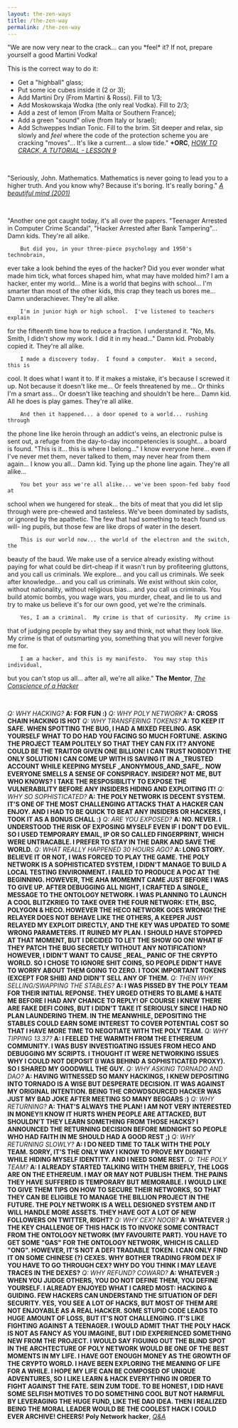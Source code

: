 ```yaml
---
layout: the-zen-ways
title: /the-zen-way
permalink: /the-zen-way
---
```


<!--<p>"now comes the graceful "zen-cracking" moment: Sit down with a dry Martini and Wodka (obviously only russian Wodka will do) and contemplate the printing of the various mutant locations. Feel, perceive, empathize! Look closely at the locations that have changed in the snap compares. Analyse, interpretate, evaluate."
<i><a href="http://www.textfiles.com/piracy/CRACKING/howto1.txt" target="_blank" rel="noopener noreferrer">+ORC, HOW TO CRACK, A TUTORIAL - LESSON 1</a></i></p>

<br>

--><p>"We are now very near to the crack... can you *feel* it? If not, prepare yourself a good Martini Vodka!
This is the correct way to do it:
 * Get a "highball" glass;
 * Put some ice cubes inside it (2 or 3);
 * Add Martini Dry (From Martini & Rossi). Fill to 1/3;
 * Add Moskowskaja Wodka (the only real Vodka). Fill to 2/3;
 * Add a zest of lemon (From Malta or Southern France);
 * Add a green "sound" olive (from Italy or Israel);
 * Add Schweppes Indian Tonic. Fill to the brim.
Sit deeper and relax, sip slowly and *feel* where the code of the protection scheme you are cracking "moves"... It's like a current... a slow tide."
<b>+ORC</b>, <i><a href="http://www.textfiles.com/piracy/CRACKING/howto1.txt" target="_blank" rel="noopener noreferrer">HOW TO CRACK, A TUTORIAL - LESSON 9</a></i></p>

<br>

<p>"Seriously, John.
Mathematics.
Mathematics is never going to lead you to a higher truth.
And you know why?
Because it's boring. It's really boring."
<i><a href="https://subslikescript.com/movie/A_Beautiful_Mind-268978#:~:text=Seriously,%20John." target="_blank" rel="noopener noreferrer">A beautiful mind (2001)</a></i></p>

<br>

<p>"Another one got caught today, it's all over the papers.  "Teenager
Arrested in Computer Crime Scandal", "Hacker Arrested after Bank Tampering"...
        Damn kids.  They're all alike.

        But did you, in your three-piece psychology and 1950's technobrain,
ever take a look behind the eyes of the hacker?  Did you ever wonder what
made him tick, what forces shaped him, what may have molded him?
        I am a hacker, enter my world...
        Mine is a world that begins with school... I'm smarter than most of
the other kids, this crap they teach us bores me...
        Damn underachiever.  They're all alike.

        I'm in junior high or high school.  I've listened to teachers explain
for the fifteenth time how to reduce a fraction.  I understand it.  "No, Ms.
Smith, I didn't show my work.  I did it in my head..."
        Damn kid.  Probably copied it.  They're all alike.

        I made a discovery today.  I found a computer.  Wait a second, this is
cool.  It does what I want it to.  If it makes a mistake, it's because I
screwed it up.  Not because it doesn't like me...
                Or feels threatened by me...
                Or thinks I'm a smart ass...
                Or doesn't like teaching and shouldn't be here...
        Damn kid.  All he does is play games.  They're all alike.

        And then it happened... a door opened to a world... rushing through
the phone line like heroin through an addict's veins, an electronic pulse is
sent out, a refuge from the day-to-day incompetencies is sought... a board is
found.
        "This is it... this is where I belong..."
        I know everyone here... even if I've never met them, never talked to
them, may never hear from them again... I know you all...
        Damn kid.  Tying up the phone line again.  They're all alike...

        You bet your ass we're all alike... we've been spoon-fed baby food at
school when we hungered for steak... the bits of meat that you did let slip
through were pre-chewed and tasteless.  We've been dominated by sadists, or
ignored by the apathetic.  The few that had something to teach found us will-
ing pupils, but those few are like drops of water in the desert.

        This is our world now... the world of the electron and the switch, the
beauty of the baud.  We make use of a service already existing without paying
for what could be dirt-cheap if it wasn't run by profiteering gluttons, and
you call us criminals.  We explore... and you call us criminals.  We seek
after knowledge... and you call us criminals.  We exist without skin color,
without nationality, without religious bias... and you call us criminals.
You build atomic bombs, you wage wars, you murder, cheat, and lie to us
and try to make us believe it's for our own good, yet we're the criminals.

        Yes, I am a criminal.  My crime is that of curiosity.  My crime is
that of judging people by what they say and think, not what they look like.
My crime is that of outsmarting you, something that you will never forgive me
for.

        I am a hacker, and this is my manifesto.  You may stop this individual,
but you can't stop us all... after all, we're all alike."
<b>The Mentor</b>, <i><a href="http://phrack.org/issues/7/3.html" target="_blank" rel="noopener noreferrer">The Conscience of a Hacker</a></i></p>

<br>

<p><i>Q: WHY HACKING?</i>
<b>A: FOR FUN :)</b>
<i>Q: WHY POLY NETWORK?</i>
<b>A: CROSS CHAIN HACKING IS HOT</b>
<i>Q: WHY TRANSFERING TOKENS?</i>
<b>A: TO KEEP IT SAFE. WHEN SPOTTING THE BUG, I HAD A MIXED FEELING. ASK YOURSELF WHAT TO DO HAD YOU FACING SO MUCH FORTUNE. ASKING THE PROJECT TEAM POLITELY SO THAT THEY CAN FIX IT? ANYONE COULD BE THE TRAITOR GIVEN ONE BILLION! I CAN TRUST NOBODY! THE ONLY SOLUTION I CAN COME UP WITH IS SAVING IT IN A _TRUSTED ACCOUNT WHILE KEEPING MYSELF _ANONYMOUS_AND_SAFE_. NOW EVERYONE SMELLS A SENSE OF CONSPIRACY. INSIDER? NOT ME, BUT WHO KNOWS? I TAKE THE RESPOSIBILITY TO EXPOSE THE VULNERABILITY BEFORE ANY INSIDERS HIDING AND EXPLOITING IT!</b>
<i>Q: WHY SO SOPHISTICATED?</i>
<b>A: THE POLY NETWORK IS DECENT SYSTEM. IT'S ONE OF THE MOST CHALLENGING ATTACKS THAT A HACKER CAN ENJOY. AND I HAD TO BE QUICK TO BEAT ANY INSIDERS OR HACKERS, I TOOK IT AS A BONUS CHALL :)</b>
<i>Q: ARE YOU EXPOSED?</i>
<b>A: NO. NEVER. I UNDERSTOOD THE RISK OF EXPOSING MYSELF EVEN IF I DON'T DO EVIL. SO I USED TEMPORARY EMAIL, IP OR SO CALLED FINGERPRINT, WHICH WERE UNTRACABLE. I PREFER TO STAY IN THE DARK AND SAVE THE WORLD.</b>
<i>Q: WHAT REALLY HAPPENED 30 HOURS AGO?</i>
<b>A: LONG STORY. BELIEVE IT OR NOT, I WAS FORCED TO PLAY THE GAME. THE POLY NETWORK IS A SOPHISTICATED SYSTEM, I DIDN'T MANAGE TO BUILD A LOCAL TESTING ENVIRONMENT. I FAILED TO PRODUCE A POC AT THE BEGINNING. HOWEVER, THE AHA MOMEMNT CAME JUST BEFORE I WAS TO GIVE UP. AFTER DEBUGGING ALL NIGHT, I CRAFTED A SINGLE_ MESSAGE TO THE ONTOLOGY NETWORK. I WAS PLANNING TO LAUNCH A COOL BLITZKRIEG TO TAKE OVER THE FOUR NETWORK: ETH, BSC, POLYGON & HECO. HOWEVER THE HECO NETWORK GOES WRONG! THE RELAYER DOES NOT BEHAVE LIKE THE OTHERS, A KEEPER JUST RELAYED MY EXPLOIT DIRECTLY, AND THE KEY WAS UPDATED TO SOME WRONG PARAMETERS. IT RUINED MY PLAN. I SHOULD HAVE STOPPED AT THAT MOMENT, BUT I DECIDED TO LET THE SHOW GO ON! WHAT IF THEY PATCH THE BUG SECRETLY WITHOUT ANY NOTIFICATION? HOWEVER, I DIDN'T WANT TO CAUSE _REAL_ PANIC OF THE CRYPTO WORLD. SO I CHOSE TO IGNORE SHIT COINS, SO PEOPLE DIDN'T HAVE TO WORRY ABOUT THEM GOING TO ZERO. I TOOK IMPORTANT TOKENS (EXCEPT FOR SHIB) AND DIDN'T SELL ANY OF THEM.</b>
<i>Q: THEN WHY SELLING/SWAPPING THE STABLES?</i>
<b>A: I WAS PISSED BY THE POLY TEAM FOR THEIR INITIAL REPONSE. THEY URGED OTHERS TO BLAME & HATE ME BEFORE I HAD ANY CHANCE TO REPLY! OF COURSE I KNEW THERE ARE FAKE DEFI COINS, BUT I DIDN'T TAKE IT SERIOUSLY SINCE I HAD NO PLAN LAUNDERING THEM. IN THE MEANWHILE, DEPOSITING THE STABLES COULD EARN SOME INTEREST TO COVER POTENTIAL COST SO THAT I HAVE MORE TIME TO NEGOTIATE WITH THE POLY TEAM.</b>
<i>Q: WHY TIPPING 13.37?</i>
<b>A: I FEELED THE WARMTH FROM THE ETHEREUM COMMUNITY. I WAS BUSY INVESTIGATING ISSUES FROM HECO AND DEBUGGING MY SCRIPTS. I THOUGHT IT WERE NETWORKING ISSUES WHY I COULD NOT DEPOSIT (I WAS BEHIND A SOPHISTICATED PROXY). SO I SHARED MY GOODWILL THE GUY.</b>
<i>Q: WHY ASKING TORNADO AND DAO?</i>
<b>A: HAVING WITNESSED SO MANY HACKINGS, I KNEW DEPOSITING INTO TORNADO IS A WISE BUT DESPERATE DECISION. IT WAS AGAINST MY ORIGINAL INTENTION. BEING THE CROWDSOURCED HACKER WAS JUST MY BAD JOKE AFTER MEETING SO MANY BEGGARS :)</b>
<i>Q: WHY RETURNING?</i>
<b>A: THAT'S ALWAYS THE PLAN! I AM NOT VERY INTERESTED IN MONEY!I KNOW IT HURTS WHEN PEOPLE ARE ATTACKED, BUT SHOULDN'T THEY LEARN SOMETHING FROM THOSE HACKS? I ANNOUNCED THE RETURNING DECISION BEFORE MIDNIGHT SO PEOPLE WHO HAD FAITH IN ME SHOULD HAD A GOOD REST ;)</b>
<i>Q: WHY RETURNING SLOWLY?</i>
<b>A: I DO NEED TIME TO TALK WITH THE POLY TEAM. SORRY, IT'S THE ONLY WAY I KNOW TO PROVE MY DIGNITY WHILE HIDING MYSELF IDENTITY. AND I NEED SOME REST.</b>
<i>Q: THE POLY TEAM?</i>
<b>A: I ALREADY STARTED TALKING WITH THEM BRIEFLY, THE LOGS ARE ON THE ETHEREUM. I MAY OR MAY NOT PUBLISH THEM. THE PAINS THEY HAVE SUFFERED IS TEMPORARY BUT MEMORABLE. I WOULD LIKE TO GIVE THEM TIPS ON HOW TO SECURE THEIR NETWORKS, SO THAT THEY CAN BE ELIGIBLE TO MANAGE THE BILLION PROJECT IN THE FUTURE. THE POLY NETWORK IS A WELL DESIGNED SYSTEM AND IT WILL HANDLE MORE ASSETS. THEY HAVE GOT A LOT OF NEW FOLLOWERS ON TWITTER, RIGHT?</b>
<i>Q: WHY CEX? NOOB?</i>
<b>A: WHATEVER :) THE KEY CHALLENGE OF THIS HACK IS TO INVOKE SOME CONTRACT FROM THE ONTOLOGY NETWORK (MY FAVOURITE PART). YOU HAVE TO GET SOME "GAS" FOR THE ONTOLOGY NETWORK, WHICH IS CALLED "ONG". HOWEVER, IT'S NOT A DEFI TRADABLE TOKEN. I CAN ONLY FIND IT ON SOME CHINESE (?) CEXES. WHY BOTHER TRADING FROM DEX IF YOU HAVE TO GO THROUGH CEX? WHY DO YOU THINK I MAY LEAVE TRACES IN THE DEXES?</b>
<i>Q: WHY REFUND? COWARD?</i>
<b>A: WHATEVER :) WHEN YOU JUDGE OTHERS, YOU DO NOT DEFINE THEM, YOU DEFINE YOURSELF. I ALREADY ENJOYED WHAT I CARED MOST: HACKING & GUIDING. FEW HACKERS CAN UNDERSTAND THE SITUATION OF DEFI SECURITY. YES, YOU SEE A LOT OF HACKS, BUT MOST OF THEM ARE NOT ENJOYABLE AS A REAL HACKER. SOME STUPID CODE LEADS TO HUGE AMOUNT OF LOSS, BUT IT'S NOT CHALLENGING. IT'S LIKE FIGHTING AGAINST A TEENAGER. I WOULD ADMIT THAT THE POLY HACK IS NOT AS FANCY AS YOU IMAGINE, BUT I DID EXPERIENCED SOMETHING NEW FROM THE PROJECT. I WOULD SAY FIGUING OUT THE BLIND SPOT IN THE ARCHTECTURE OF POLY NETWORK WOULD BE ONE OF THE BEST MOMENTS IN MY LIFE. I HAVE GOT ENOUGH MONEY AS THE GROWTH OF THE CRYPTO WORLD. I HAVE BEEN EXPLORING THE MEANING OF LIFE FOR A WHILE. I HOPE MY LIFE CAN BE COMPOSED OF UNIQUE ADVENTURES, SO I LIKE LEARN & HACK EVERYTHING IN ORDER TO FIGHT AGAINST THE FATE. SEIN ZUM TODE. TO BE HONEST, I DID HAVE SOME SELFISH MOTIVES TO DO SOMETHING COOL BUT NOT HARMFUL BY LEVERAGING THE HUGE FUND, LIKE THE DAO IDEA. THEN I REALIZED BEING THE MORAL LEADER WOULD BE THE COOLEST HACK I COULD EVER ARCHIVE! CHEERS!</b>
<b>Poly Network hacker</b>, <i><a href="https://twitter.com/tomrobin/status/1425487745166753794" target="_blank" rel="noopener noreferrer">Q&A</a></i></p>
